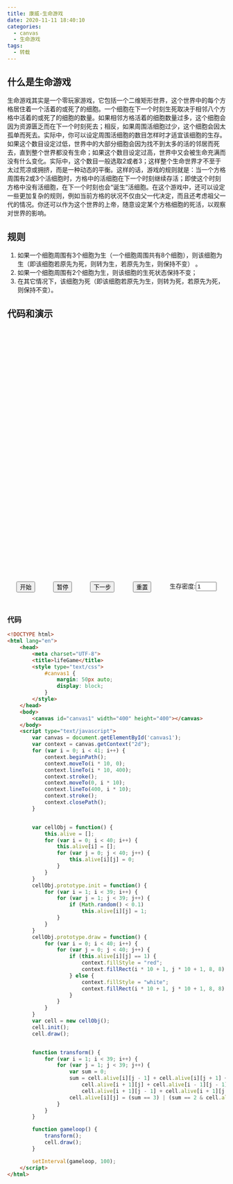 ```yaml
---
title: 康威-生命游戏
date: 2020-11-11 18:40:10
categories: 
  - canvas
  - 生命游戏
tags: 
  - 转载
---
```


## 什么是生命游戏

生命游戏其实是一个零玩家游戏，它包括一个二维矩形世界，这个世界中的每个方格居住着一个活着的或死了的细胞。一个细胞在下一个时刻生死取决于相邻八个方格中活着的或死了的细胞的数量。如果相邻方格活着的细胞数量过多，这个细胞会因为资源匮乏而在下一个时刻死去；相反，如果周围活细胞过少，这个细胞会因太孤单而死去。实际中，你可以设定周围活细胞的数目怎样时才适宜该细胞的生存。如果这个数目设定过低，世界中的大部分细胞会因为找不到太多的活的邻居而死去，直到整个世界都没有生命；如果这个数目设定过高，世界中又会被生命充满而没有什么变化。实际中，这个数目一般选取2或者3；这样整个生命世界才不至于太过荒凉或拥挤，而是一种动态的平衡。这样的话，游戏的规则就是：当一个方格周围有2或3个活细胞时，方格中的活细胞在下一个时刻继续存活；即使这个时刻方格中没有活细胞，在下一个时刻也会“诞生”活细胞。在这个游戏中，还可以设定一些更加复杂的规则，例如当前方格的状况不仅由父一代决定，而且还考虑祖父一代的情况。你还可以作为这个世界的上帝，随意设定某个方格细胞的死活，以观察对世界的影响。

## 规则
1. 如果一个细胞周围有3个细胞为生（一个细胞周围共有8个细胞），则该细胞为生（即该细胞若原先为死，则转为生，若原先为生，则保持不变） 。
2. 如果一个细胞周围有2个细胞为生，则该细胞的生死状态保持不变；
3. 在其它情况下，该细胞为死（即该细胞若原先为生，则转为死，若原先为死，则保持不变）。

## 代码和演示

<html lang="en">
	<head>
		<meta charset="UTF-8">
		<title>lifeGame</title>
		<style type="text/css">
			#canvas1 {
				margin: 50px auto;
				display: block;
			}
			.group{
				margin: 50px auto;
				display: flex;
				justify-content: space-around;
			}
		</style>
	</head>
	<body>
		<canvas id="canvas1" width="400" height="400"></canvas>
		<div class="group">
			<button onclick="start()">开始</button>
			<button onclick="stop()">暂停</button>
			<button onclick="next()">下一步</button>
			<button onclick="remove()">重置</button>
			<span>生存密度:<input type="number" min="1" max="9" class="midu" value="1"></span>
		</div>
	</body>
	<script type="text/javascript">
		var canvas = document.getElementById('canvas1');
		var context = canvas.getContext("2d");
		var time = ""
		for (var i = 0; i < 41; i++) {
			context.beginPath();
			context.moveTo(i * 10, 0);
			context.lineTo(i * 10, 400);
			context.stroke();
			context.moveTo(0, i * 10);
			context.lineTo(400, i * 10);
			context.stroke();
			context.closePath();
		}
		var cellObj = function() {
			this.alive = [];
			for (var i = 0; i < 40; i++) {
				this.alive[i] = [];
				for (var j = 0; j < 40; j++) {
					this.alive[i][j] = 0;
				}
			}
		}
		cellObj.prototype.init = function() {
			for (var i = 1; i < 39; i++) {
				for (var j = 1; j < 39; j++) {
					if (Math.random() < document.getElementsByClassName('midu')[0].value/10){
						this.alive[i][j] = 1;
					}else{
						this.alive[i][j] = 0;
					}
				}
			}
			console.log(this.alive)
		}
		cellObj.prototype.draw = function() {
			for (var i = 0; i < 40; i++) {
				for (var j = 0; j < 40; j++) {
					if (this.alive[i][j] == 1) {
						context.fillStyle = "red";
						context.fillRect(i * 10 + 1, j * 10 + 1, 8, 8);
					} else {
						context.fillStyle = "white";
						context.fillRect(i * 10 + 1, j * 10 + 1, 8, 8);
					}
				}
			}
		}
		cellObj.prototype.remake = function() {
			for (var i = 0; i < 40; i++) {
				for (var j = 0; j < 40; j++) {
						context.fillStyle = "white";
						context.fillRect(i * 10 + 1, j * 10 + 1, 8, 8);
				}
			}
		}
		var cell = new cellObj();
		cell.init();
		cell.draw();
		function transform() {
			for (var i = 1; i < 39; i++) {
				for (var j = 1; j < 39; j++) {
					var sum = 0;
					sum = cell.alive[i][j - 1] + cell.alive[i][j + 1] + cell.alive[i - 1][j] +
						cell.alive[i + 1][j] + cell.alive[i - 1][j - 1] + cell.alive[i - 1][j + 1] +
						cell.alive[i + 1][j - 1] + cell.alive[i + 1][j + 1];
					cell.alive[i][j] = (sum == 3) | (sum == 2 & cell.alive[i][j]);
				}
			}
		}
		function gameloop() {
			transform();
			cell.draw();
		}
		function start(){
			if(time){
				clearInterval(time);
				time=null;
			}
			time = setInterval(gameloop,100)
		}
		function remove(){
			clearInterval(time);
			cell.init();
			cell.remake();
			cell.draw();
		}
		function next(){
			transform();
			cell.draw();
		}
		function stop(){
			clearInterval(time);
		}
	</script>
</html>

### **代码**
```html
<!DOCTYPE html>
<html lang="en">
	<head>
		<meta charset="UTF-8">
		<title>lifeGame</title>
		<style type="text/css">
			#canvas1 {
				margin: 50px auto;
				display: block;
			}
		</style>
	</head>
	<body>
		<canvas id="canvas1" width="400" height="400"></canvas>
	</body>
	<script type="text/javascript">
		var canvas = document.getElementById('canvas1');
		var context = canvas.getContext("2d");
		for (var i = 0; i < 41; i++) {
			context.beginPath();
			context.moveTo(i * 10, 0);
			context.lineTo(i * 10, 400);
			context.stroke();
			context.moveTo(0, i * 10);
			context.lineTo(400, i * 10);
			context.stroke();
			context.closePath();
		}


		var cellObj = function() {
			this.alive = [];
			for (var i = 0; i < 40; i++) {
				this.alive[i] = [];
				for (var j = 0; j < 40; j++) {
					this.alive[i][j] = 0;
				}
			}
		}
		cellObj.prototype.init = function() {
			for (var i = 1; i < 39; i++) {
				for (var j = 1; j < 39; j++) {
					if (Math.random() < 0.1)
						this.alive[i][j] = 1;
				}
			}
		}
		cellObj.prototype.draw = function() {
			for (var i = 0; i < 40; i++) {
				for (var j = 0; j < 40; j++) {
					if (this.alive[i][j] == 1) {
						context.fillStyle = "red";
						context.fillRect(i * 10 + 1, j * 10 + 1, 8, 8);
					} else {
						context.fillStyle = "white";
						context.fillRect(i * 10 + 1, j * 10 + 1, 8, 8);
					}
				}
			}
		}
		var cell = new cellObj();
		cell.init();
		cell.draw();


		function transform() {
			for (var i = 1; i < 39; i++) {
				for (var j = 1; j < 39; j++) {
					var sum = 0;
					sum = cell.alive[i][j - 1] + cell.alive[i][j + 1] + cell.alive[i - 1][j] +
						cell.alive[i + 1][j] + cell.alive[i - 1][j - 1] + cell.alive[i - 1][j + 1] +
						cell.alive[i + 1][j - 1] + cell.alive[i + 1][j + 1];
					cell.alive[i][j] = (sum == 3) | (sum == 2 & cell.alive[i][j]);
				}
			}
		}

		function gameloop() {
			transform();
			cell.draw();
		}

		setInterval(gameloop, 100);
	</script>
</html>

```